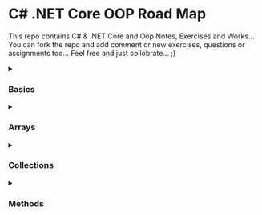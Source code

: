 # C# .NET Core OOP Road Map
This repo contains C# & .NET Core and Oop Notes, Exercises and Works... You can fork the repo and add comment or new exercises, questions or assignments too... Feel free and just collobrate... ;)

<details>
  <summary><h3>Basics</h3></summary>
  <ul>
    <li>
    <a href="https://github.com/esalkan/CSharp-NET-Core-Oop-Road-Map/blob/master/CS01_01_ConsoleApp/Program.cs">Console App</a>
    </li>
    <li>
    <a href="https://github.com/esalkan/CSharp-NET-Core-Oop-Road-Map/blob/master/CS01_02_Variables/Program.cs">Variables</a>
    </li>
    <li>
    <a href="https://github.com/esalkan/CSharp-NET-Core-Oop-Road-Map/blob/master/CS01_03_String/Program.cs">String</a>
    </li>
    <li>
    <a href="https://github.com/esalkan/CSharp-NET-Core-Oop-Road-Map/blob/master/CS01_04_Char/Program.cs">Char</a>
    </li>
    <li>
    <a href="https://github.com/esalkan/CSharp-NET-Core-Oop-Road-Map/blob/master/CS01_05_ByteAndInteger/Program.cs">Byte & Integer</a>
    </li>
    <li>
    <a href="https://github.com/esalkan/CSharp-NET-Core-Oop-Road-Map/blob/master/CS01_06_Double_Decimal_Float/Program.cs">Double, Decimal, Float</a>
    </li>
    <li>
    <a href="https://github.com/esalkan/CSharp-NET-Core-Oop-Road-Map/blob/master/CS01_07_Boolean/Program.cs">Boolean</a>
    </li>
    <li>
    <a href="https://github.com/esalkan/CSharp-NET-Core-Oop-Road-Map/blob/master/CS01_08_DateTime/Program.cs">DateTime</a>
    </li>
    <li>
    <a href="https://github.com/esalkan/CSharp-NET-Core-Oop-Road-Map/blob/master/CS01_09_VariableBehaviors/Program.cs">Variable Behaviors</a>
    </li>
    <li>
    <a href="https://github.com/esalkan/CSharp-NET-Core-Oop-Road-Map/blob/master/CS01_10_VariableActivityFields/Program.cs">Variable Activity Fields</a>
    </li>
    <li>
    <a href="https://github.com/esalkan/CSharp-NET-Core-Oop-Road-Map/blob/master/CS01_11_Exercise_01/Program.cs">Exercise 01</a>
    </li>
    <li>
    <a href="https://github.com/esalkan/CSharp-NET-Core-Oop-Road-Map/blob/master/CS01_12_ConsiciousTypeCasting/Program.cs">Conscious Type Casting</a>
    </li>
    <li>
    <a href="https://github.com/esalkan/CSharp-NET-Core-Oop-Road-Map/blob/master/CS01_13_UnconsciousTypeCasting/Program.cs">Unconscious Type Casting</a>
    </li>
    <li>
    <a href="https://github.com/esalkan/CSharp-NET-Core-Oop-Road-Map/blob/master/CS01_14_ObjectType/Program.cs">Object Type</a>
    </li>
    <li>
    <a href="https://github.com/esalkan/CSharp-NET-Core-Oop-Road-Map/blob/master/CS01_15_Boxing/Program.cs">Boxing</a>
    </li>
    <li>
    <a href="https://github.com/esalkan/CSharp-NET-Core-Oop-Road-Map/blob/master/CS01_16_ConvertAndParse/Program.cs">Convert & Parse</a>
    </li>
    <li>
    <a href="https://github.com/esalkan/CSharp-NET-Core-Oop-Road-Map/blob/master/CS01_17_VarKeyword/Program.cs">Var Keyword</a>
    </li>
    <li>
    <a href="https://github.com/esalkan/CSharp-NET-Core-Oop-Road-Map/blob/master/CS01_18_Exercise_02/Program.cs">Exercise 02</a>
    </li>
    <li>
    <a href="https://github.com/esalkan/CSharp-NET-Core-Oop-Road-Map/blob/master/CS01_19_Exercise_03/Program.cs">Exercise 03</a>
    </li>
    <li>
    <a href="https://github.com/esalkan/CSharp-NET-Core-Oop-Road-Map/blob/master/CS01_20_ArithmeticOperators_Addition/Program.cs">Arithmetic Operators Addition</a>
    </li>
    <li>
      <a href="https://github.com/esalkan/CSharp-NET-Core-Oop-Road-Map/blob/master/CS01_21_ArithmeticOperators_Substract/Program.cs">Arithmetic Operators Substract</a>
    </li>
    <li>
      <a href="https://github.com/esalkan/CSharp-NET-Core-Oop-Road-Map/blob/master/CS01_22_ArithmeticOperators_Multiply/Program.cs">Arithmetic Operators Multiply</a>
    </li>
    <li>
      <a href="https://github.com/esalkan/CSharp-NET-Core-Oop-Road-Map/blob/master/CS01_23_ArithmeticOperators_Divide/Program.cs">Arithmetic Operators Divide</a>
    </li>
    <li>
      <a href="https://github.com/esalkan/CSharp-NET-Core-Oop-Road-Map/blob/master/CS01_24_Operators_Modulus_Increment_Decrement/Program.cs">Increment & Decrement Operators</a>
    </li>
    <li>
      <a href="https://github.com/esalkan/CSharp-NET-Core-Oop-Road-Map/blob/master/CS01_25_Exercise_04/Program.cs">Exercise 04</a>
    </li>
    <li>
      <a href="https://github.com/esalkan/CSharp-NET-Core-Oop-Road-Map/blob/master/CS01_26_Exercise_05/Program.cs">Exercise 05</a>
    </li>
    <li>
      <a href="https://github.com/esalkan/CSharp-NET-Core-Oop-Road-Map/blob/master/CS01_27_LogicalOperators/Program.cs">Logical Operators</a>
    </li>
    <li>
      <a href="https://github.com/esalkan/CSharp-NET-Core-Oop-Road-Map/blob/master/CS01_28_IsOperator/Program.cs">Is Operator</a>
    </li>
    <li>
      <a href="https://github.com/esalkan/CSharp-NET-Core-Oop-Road-Map/blob/master/CS01_29_AsOperator/Program.cs">As Operator</a>
    </li>
    <li>
      <a href="https://github.com/esalkan/CSharp-NET-Core-Oop-Road-Map/blob/master/CS01_30_Exercise_06/Program.cs">Exercise 06</a>
    </li>
    <li>
      <a href="https://github.com/esalkan/CSharp-NET-Core-Oop-Road-Map/blob/master/CS01_31_ControlFlowStatement_IF/Program.cs">Control Flow Statement - If</a>
    </li>
    <li>
      <a href="https://github.com/esalkan/CSharp-NET-Core-Oop-Road-Map/blob/master/CS01_32_ControlFlowStatement_IF-ELSE/Program.cs">Control Flow Statement - If | else</a>
    </li>
    <li>
      <a href="https://github.com/esalkan/CSharp-NET-Core-Oop-Road-Map/blob/master/CS01_33_ControlFlowStatement_IF-ELSEIF-IF/Program.cs">Control Flow Statement - If | else if | else</a>
    </li>
    <li>
      <a href="https://github.com/esalkan/CSharp-NET-Core-Oop-Road-Map/blob/master/CS01_34_ControlFlowStatement_SwitchCase/Program.cs">Control Flow Statement - Switch case</a>
    </li>
    <li>
      <a href="https://github.com/esalkan/CSharp-NET-Core-Oop-Road-Map/blob/master/CS01_35_Exercise_07/Program.cs">Exercise 07</a>
    </li>
    <li>
      <a href="https://github.com/esalkan/CSharp-NET-Core-Oop-Road-Map/blob/master/CS01_36_Exercise_08/Program.cs">Exercise 08</a>
    </li>
    <li>
      <a href="https://github.com/esalkan/CSharp-NET-Core-Oop-Road-Map/blob/master/CS01_37_Exercise_09/Program.cs">Exercise 09</a>
    </li>
    <li>
      <a href="https://github.com/esalkan/CSharp-NET-Core-Oop-Road-Map/blob/master/CS01_38_Loops_ForLoop/Program.cs">Loops - For Loop</a>
    </li>
    <li>
      <a href="https://github.com/esalkan/CSharp-NET-Core-Oop-Road-Map/blob/master/CS01_39_Loops_Nested_ForLoop/Program.cs">Loops - Nested For Loop</a>
    </li>
    <li>
      <a href="https://github.com/esalkan/CSharp-NET-Core-Oop-Road-Map/blob/master/CS01_40_Loops_ForEach/Program.cs">Loops - For each Loop</a>
    </li>
    <li>
      <a href="https://github.com/esalkan/CSharp-NET-Core-Oop-Road-Map/blob/master/CS01_41_Loops_While/Program.cs">Loops - While Loop</a>
    </li>
    <li>
    	<a href="https://github.com/esalkan/CSharp-NET-Core-Oop-Road-Map/blob/master/CS01_42_Loops_DoWhile/Program.cs">Loops - Do While Loop</a>
    </li>
  </ul>
</details>
<details>
  <summary><h3>Arrays</h3></summary>
  <ul>
    <li>
    	<a href="https://github.com/esalkan/CSharp-NET-Core-Oop-Road-Map/blob/master/CS02_01_Arrays/Program.cs">Arrays</a>
    </li>
    <li>
    	<a href="https://github.com/esalkan/CSharp-NET-Core-Oop-Road-Map/blob/master/CS02_02_DeclaringArrays/Program.cs">Declaring Arrays</a>
    </li>
    <li>
    	<a href="https://github.com/esalkan/CSharp-NET-Core-Oop-Road-Map/blob/master/CS02_03_InitializingArray/Program.cs">Initializing Arrays</a>
    </li>
    <li>
    	<a href="https://github.com/esalkan/CSharp-NET-Core-Oop-Road-Map/blob/master/CS02_04_AssigningValuesToAnArray/Program.cs">Assigning Values To An Array</a>
    </li>
    <li>
    	<a href="https://github.com/esalkan/CSharp-NET-Core-Oop-Road-Map/blob/master/CS02_05_AccessingArrayElements/Program.cs">Accessing Array Elements</a>
    </li>
  </ul>
</details>
<details>
  <summary><h3>Collections</h3></summary>
  <ul>
    <li>
    	<a href="https://github.com/esalkan/CSharp-NET-Core-Oop-Road-Map/blob/master/CS03_01_Collections/Program.cs">Collections</a>
    </li>
    <li>
    	<a href="https://github.com/esalkan/CSharp-NET-Core-Oop-Road-Map/blob/master/CS03_02_ArrayList/Program.cs">ArrayList</a>
    </li>
    <li>
    	<a href="https://github.com/esalkan/CSharp-NET-Core-Oop-Road-Map/blob/master/CS03_03_HashTable/Program.cs">Hashtable</a>
    </li>
    <li>
    	<a href="https://github.com/esalkan/CSharp-NET-Core-Oop-Road-Map/blob/master/CS03_04_SortedList/Program.cs">SortedList</a>
    </li>
    <li>
    	<a href="https://github.com/esalkan/CSharp-NET-Core-Oop-Road-Map/blob/master/CS03_05_Stack/Program.cs">Stack</a>
    </li>
    <li>
    	<a href="https://github.com/esalkan/CSharp-NET-Core-Oop-Road-Map/blob/master/CS03_06_Queue/Program.cs">Queue</a>
    </li>
  </ul>
</details>
<details>
  <summary><h3>Methods</h3></summary>
  <ul>
    <li>
    	<a href="https://github.com/esalkan/CSharp-NET-Core-Oop-Road-Map/blob/master/CS04_01_Introduction/Program.cs"> Introduction </a>
    </li>
    <li>
    	<a href="https://github.com/esalkan/CSharp-NET-Core-Oop-Road-Map/blob/master/CS04_02_Main_Method/Program.cs"> Main Method</a>
      <ul>
        <li>
          <a href="https://github.com/esalkan/CSharp-NET-Core-Oop-Road-Map/blob/master/CS04_02_Main_Method/Student.cs"> Student Class </a>
        </li>
      </ul>
    </li>
    <li>
    	<a href="https://github.com/esalkan/CSharp-NET-Core-Oop-Road-Map/tree/master/CS04_03_Defining_Method"> Defining a Method and Access Modifiers</a>
      <ul>
        <li>
          <a href="https://github.com/esalkan/CSharp-NET-Core-Oop-Road-Map/blob/master/CS04_03_Defining_Method/Student.cs"> Student Class</a>
        </li>
      </ul>
    </li>
    <li>
    	<a href="https://github.com/esalkan/CSharp-NET-Core-Oop-Road-Map/blob/master/CS04_04_Metod_Practice_MathOperations/Program.cs"> Practice | 4 Mathematical Operations </a>
      <ul>
        <li>
          <a href="https://github.com/esalkan/CSharp-NET-Core-Oop-Road-Map/blob/master/CS04_04_Metod_Practice_MathOperations/Math.cs">Math Class</a
        </li>
      </ul>
    </li>
    <li>
    	<a href=""> </a>
    </li>
    <li>
    	<a href=""> </a>
    </li>
    <li>
    	<a href=""> </a>
    </li>
    <li>
    	<a href=""> </a>
    </li>
    <li>
    	<a href=""> </a>
    </li>
    <li>
    	<a href=""> </a>
    </li>
  </ul>
</details>

